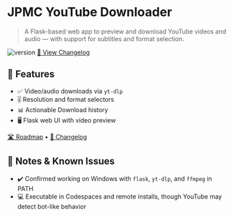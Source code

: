 # JPMC YouTube Downloader

> A Flask-based web app to preview and download YouTube videos and audio — with support for subtitles and format selection.

![version](https://img.shields.io/badge/version-1.0-blue)
[📘 View Changelog](./CHANGELOG.md)

## 🚀 Features

- ✅ Video/audio downloads via `yt-dlp`
- 🎚️ Resolution and format selectors
- 📊 Actionable Download history
- 🖥️ Flask web UI with video preview

[🛣️ Roadmap](./ROADMAP.md) • [📘 Changelog](./CHANGELOG.md)

## 🔧 Notes & Known Issues

- ✔️ Confirmed working on Windows with `flask`, `yt-dlp`, and `ffmpeg` in PATH
- 💻 Executable in Codespaces and remote installs, though YouTube may detect bot-like behavior
